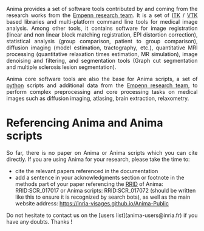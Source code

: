 <!-- ![Anima](images/LogoAnima.png "Anima: library and python scripts for medical image processing") -->

<p align="justify"> 
Anima provides a set of software tools contributed by and coming from the research works from the <a href="https://team.inria.fr/empenn">Empenn research team</a>. It is a set of <a href="http://www.itk.org">ITK</a> / <a href="http://www.vtk.org">VTK</a> based libraries and multi-platform command line tools for medical image analysis. Among other tools, it contains software for image registration (linear and non linear block matching registration, EPI distortion correction), statistical analysis (group comparison, patient to group comparison), diffusion imaging (model estimation, tractography, etc.), quantitative MRI processing (quantitative relaxation times estimation, MR simulation), image denoising and filtering, and segmentation tools (Graph cut segmentation and multiple sclerosis lesion segmentation).
</p>

<p align="justify">
Anima core software tools are also the base for Anima scripts, a set of <a href="https://www.python.org/">python</a> scripts and additional data from the <a href="https://team.inria.fr/empenn">Empenn research team</a>, to perform complex preprocessing and core processing tasks on medical images such as diffusion imaging, atlasing, brain extraction, relaxometry.
</p>

# Referencing Anima and Anima scripts

<p align="justify">So far, there is no paper on Anima or Anima scripts which you can cite directly. If you are using Anima for your research, please take the time to:</p>

* cite the relevant papers referenced in the documentation
* add a sentence in your acknowledgments section or footnote in the methods part of your paper referencing the [RRID](https://rrid.org) of Anima: RRID:SCR_017017 or Anima scripts: RRID:SCR_017072 (should be written like this to ensure it is recognized by search bots), as well as the main website address: https://inria-visages.github.io/Anima-Public

<p align="justify">Do not hesitate to contact us on the [users list](anima-users@inria.fr) if you have any doubts. Thanks !</p>
